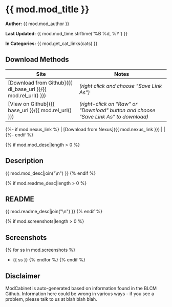 # {{ mod.mod_title }}

**Author:** {{ mod.mod_author }}

**Last Updated:** {{ mod.mod_time.strftime('%B %d, %Y') }}

**In Categories:** {{ mod.get_cat_links(cats) }}

## Download Methods

| Site | Notes |
| ---- | ----- |
| [Download from Github]({{ dl_base_url }}/{{ mod.rel_url() }}) | *(right click and choose "Save Link As")* |
| [View on Github]({{ base_url }}/{{ mod.rel_url() }}) | *(right-click on "Raw" or "Download" button and choose "Save Link As" to download)* |
{%- if mod.nexus_link %}
| [Download from Nexus]({{ mod.nexus_link }}) | |
{%- endif %}

{% if mod.mod_desc|length > 0 %}
## Description
{{ mod.mod_desc|join("\n") }}
{% endif %}

{% if mod.readme_desc|length > 0 %}
## README
{{ mod.readme_desc|join("\n") }}
{% endif %}

{% if mod.screenshots|length > 0 %}
## Screenshots
{% for ss in mod.screenshots %}
* {{ ss }}
{% endfor %}
{% endif %}

## Disclaimer

ModCabinet is auto-generated based on information found in the BLCM Github.  Information
here could be wrong in various ways - if you see a problem, please talk to us at blah blah
blah.
